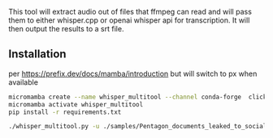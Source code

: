 This tool will extract audio out of files that ffmpeg can read and will pass them to either whisper.cpp or openai whisper api for transcription.  It will then output the results to a srt file. 

## Installation
per https://prefix.dev/docs/mamba/introduction but will switch to px when available
    
```bash
micromamba create --name whisper_multitool --channel conda-forge  click
micromamba activate whisper_multitool
pip install -r requirements.txt

./whisper_multitool.py -u ./samples/Pentagon_documents_leaked_to_social_media_investigation_underway.mp4 --use-openai-api -v
```
